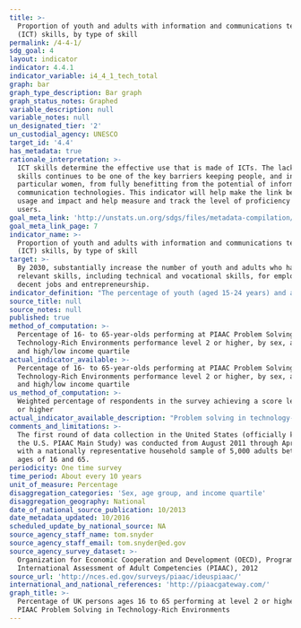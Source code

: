 ```yaml
---
title: >-
  Proportion of youth and adults with information and communications technology
  (ICT) skills, by type of skill
permalink: /4-4-1/
sdg_goal: 4
layout: indicator
indicator: 4.4.1
indicator_variable: i4_4_1_tech_total
graph: bar
graph_type_description: Bar graph
graph_status_notes: Graphed
variable_description: null
variable_notes: null
un_designated_tier: '2'
un_custodial_agency: UNESCO
target_id: '4.4'
has_metadata: true
rationale_interpretation: >-
  ICT skills determine the effective use that is made of ICTs. The lack of such
  skills continues to be one of the key barriers keeping people, and in
  particular women, from fully benefitting from the potential of information and
  communication technologies. This indicator will help make the link between ICT
  usage and impact and help measure and track the level of proficiency of ICT
  users.
goal_meta_link: 'http://unstats.un.org/sdgs/files/metadata-compilation/Metadata-Goal-4.pdf'
goal_meta_link_page: 7
indicator_name: >-
  Proportion of youth and adults with information and communications technology
  (ICT) skills, by type of skill
target: >-
  By 2030, substantially increase the number of youth and adults who have
  relevant skills, including technical and vocational skills, for employment,
  decent jobs and entrepreneurship.
indicator_definition: "The percentage of youth (aged 15-24 years) and adults (aged 15 years and above) that have undertaken certain computer-related activities in a given time period (e.g. last three months). Computer-related activities to measure ICT skills are as follows: Copying or moving a file or folder \tUsing copy and paste tools to duplicate or move information within a document; Sending e-mails with attached files (e.g. document, picture, video);\tUsing basic arithmetic formulae in a spreadsheet; Connecting and installing new devices (e.g. a modem, camera, printer); Finding, downloading, installing and configuring software \tCreating electronic presentations with presentation software (including text, images, sound, video or charts); Transferring files between a computer and other devices; Writing a computer program using a specialized programming language A computer refers to a desktop computer, a laptop (portable) computer or a tablet (or similar handheld computer). It does not include equipment with some embedded computing abilities, such as smart TV sets, and devices with telephony as their primary function, such as smartphones. Most individuals will have carried out more than one activity and therefore multiple responses are expected. The tasks are broadly ordered from less to more complex."
source_title: null
source_notes: null
published: true
method_of_computation: >-
  Percentage of 16- to 65-year-olds performing at PIAAC Problem Solving in
  Technology-Rich Environments performance level 2 or higher, by sex, age group,
  and high/low income quartile
actual_indicator_available: >-
  Percentage of 16- to 65-year-olds performing at PIAAC Problem Solving in
  Technology-Rich Environments performance level 2 or higher, by sex, age group,
  and high/low income quartile
us_method_of_computation: >-
  Weighted percentage of respondents in the survey achieving a score level of 2
  or higher
actual_indicator_available_description: "Problem solving in technology-rich environments (PS-TRE) is an innovative addition to adult literacy and large-scale assessments. In the  PIAAC PS-TRE framework, PS-TRE is defined as: \"using digital technology, communication tools, and networks to acquire and evaluate information, communicate with others, and perform practical tasks.\" PS-TRE measures skills and abilities that are required for solving problems while operating in a technology-rich environment. Specifically, it assesses the cognitive processes of problem solving—goal setting, planning, selecting, evaluating, organizing, and communicating results. The environment in which PS-TRE assesses these processes is meant to reflect the reality that digital technology has revolutionized access to information and communication capabilities over the past decades. In particular, the Internet has immensely increased instantaneous access to large amounts of information in multiple formats and has expanded capabilities of instant voice, text, visual, and graphic communications across the globe. In order to effectively operate in this environment, it is necessary to have mastery of foundational computer (ICT) skills, including (a) skills associated with manipulating input and output devices (e.g., the mouse, keyboard, and digital displays), (b) awareness of concepts and knowledge of how the environment is structured (e.g., files, folders, scrollbars, hyperlinks, and different types of menus or buttons), and (c) the ability to interact effectively with digital information (e.g., how to use commands such as save, delete, open, close, move, highlight, submit, and send). Such interaction involves familiarity with electronic texts, images, graphics and numerical data, as well as the ability to locate, evaluate, and critically judge the validity, accuracy, and appropriateness of accessed information. These skills constitute the core aspects of the PIAAC PS-TRE assessment. Problem Solving in Technology-Rich Environments items present tasks of varying difficulty to be performed in simulated software applications using commands and functions commonly found in the technology environments of email, web pages, and spreadsheets. These tasks range from purchasing particular goods or services online and finding interactive health information to managing personal information and business finances. Variable name          Variable label I4_4_1_tech_total\tPIAAC, problem solving in a technology rich environment, level 2 or higher, total I4_4_1_tech_male\tPIAAC, problem solving in a technology rich environment, level 2 or higher, male I4_4_1_tech_female\tPIAAC, problem solving in a technology rich environment, level 2 or higher, female I4_4_1_tech_24\t\tPIAAC, problem solving in a technology rich environment, level 2 or higher, 24 or less I4_4_1_tech_34\t\tPIAAC, problem solving in a technology rich environment, level 2 or higher, 25 to 34 I4_4_1_tech_44\t\tPIAAC, problem solving in a technology rich environment, level 2 or higher, 35 to 44 I4_4_1_tech54\t\tPIAAC, problem solving in a technology rich environment, level 2 or higher, 45 to 54 I4_4_1_tech_65\t\tPIAAC, problem solving in a technology rich environment, level 2 or higher, 55 to 65 I4_4_1_tech_lowinc\tPIAAC, problem solving in a technology rich environment, level 2 or higher, lowest income quartile I4_4_1_tech_highinc\tPIAAC, problem solving in a technology rich environment, level 2 or higher, highest income quartile"
comments_and_limitations: >-
  The first round of data collection in the United States (officially known as
  the U.S. PIAAC Main Study) was conducted from August 2011 through April 2012
  with a nationally representative household sample of 5,000 adults between the
  ages of 16 and 65.
periodicity: One time survey
time_period: About every 10 years
unit_of_measure: Percentage
disaggregation_categories: 'Sex, age group, and income quartile'
disaggregation_geography: National
date_of_national_source_publication: 10/2013
date_metadata_updated: 10/2016
scheduled_update_by_national_source: NA
source_agency_staff_name: tom.snyder
source_agency_staff_email: tom.snyder@ed.gov
source_agency_survey_dataset: >-
  Organization for Economic Cooperation and Development (OECD), Program for the
  International Assessment of Adult Competencies (PIAAC), 2012
source_url: 'http://nces.ed.gov/surveys/piaac/ideuspiaac/'
international_and_national_references: 'http://piaacgateway.com/'
graph_title: >-
  Percentage of UK persons ages 16 to 65 performing at level 2 or higher of the
  PIAAC Problem Solving in Technology-Rich Environments
---
```

